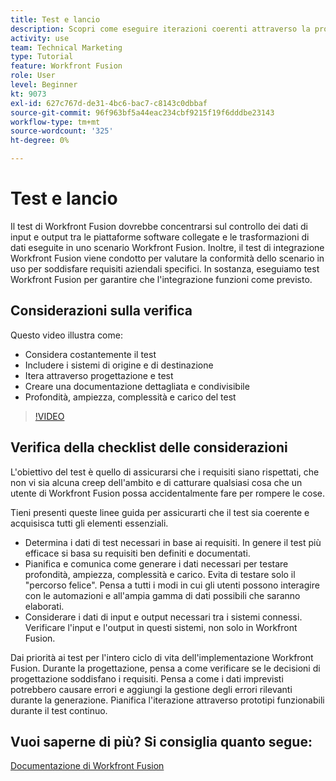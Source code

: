 ```yaml
---
title: Test e lancio
description: Scopri come eseguire iterazioni coerenti attraverso la progettazione e il test e creare una documentazione dettagliata e condivisibile quando utilizzi [!DNL Adobe Workfront Fusion].
activity: use
team: Technical Marketing
type: Tutorial
feature: Workfront Fusion
role: User
level: Beginner
kt: 9073
exl-id: 627c767d-de31-4bc6-bac7-c8143c0dbbaf
source-git-commit: 96f963bf5a44eac234cbf9215f19f6dddbe23143
workflow-type: tm+mt
source-wordcount: '325'
ht-degree: 0%

---
```


# Test e lancio

Il test di Workfront Fusion dovrebbe concentrarsi sul controllo dei dati di input e output tra le piattaforme software collegate e le trasformazioni di dati eseguite in uno scenario Workfront Fusion. Inoltre, il test di integrazione Workfront Fusion viene condotto per valutare la conformità dello scenario in uso per soddisfare requisiti aziendali specifici. In sostanza, eseguiamo test Workfront Fusion per garantire che l&#39;integrazione funzioni come previsto.

## Considerazioni sulla verifica

Questo video illustra come:

* Considera costantemente il test
* Includere i sistemi di origine e di destinazione
* Itera attraverso progettazione e test
* Creare una documentazione dettagliata e condivisibile
* Profondità, ampiezza, complessità e carico del test

>[!VIDEO](https://video.tv.adobe.com/v/335315/?quality=12)

## Verifica della checklist delle considerazioni

L&#39;obiettivo del test è quello di assicurarsi che i requisiti siano rispettati, che non vi sia alcuna creep dell&#39;ambito e di catturare qualsiasi cosa che un utente di Workfront Fusion possa accidentalmente fare per rompere le cose.

Tieni presenti queste linee guida per assicurarti che il test sia coerente e acquisisca tutti gli elementi essenziali.

* Determina i dati di test necessari in base ai requisiti. In genere il test più efficace si basa su requisiti ben definiti e documentati.
* Pianifica e comunica come generare i dati necessari per testare profondità, ampiezza, complessità e carico. Evita di testare solo il &quot;percorso felice&quot;. Pensa a tutti i modi in cui gli utenti possono interagire con le automazioni e all&#39;ampia gamma di dati possibili che saranno elaborati.
* Considerare i dati di input e output necessari tra i sistemi connessi. Verificare l&#39;input e l&#39;output in questi sistemi, non solo in Workfront Fusion.

Dai priorità ai test per l&#39;intero ciclo di vita dell&#39;implementazione Workfront Fusion. Durante la progettazione, pensa a come verificare se le decisioni di progettazione soddisfano i requisiti. Pensa a come i dati imprevisti potrebbero causare errori e aggiungi la gestione degli errori rilevanti durante la generazione. Pianifica l&#39;iterazione attraverso prototipi funzionabili durante il test continuo.

## Vuoi saperne di più? Si consiglia quanto segue:

[Documentazione di Workfront Fusion](https://experienceleague.adobe.com/docs/workfront/using/adobe-workfront-fusion/workfront-fusion-2.html?lang=en)
